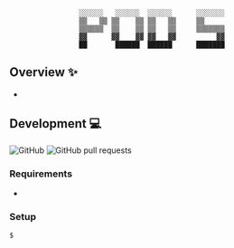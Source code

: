 <div align='center'>

  ```
   ░░░░░░   ░░░░░░  ░░░░░░      ░░░░░░░ 
   ▒▒   ▒▒ ▒▒    ▒▒ ▒▒   ▒▒     ▒▒      
   ▒▒▒▒▒▒  ▒▒    ▒▒ ▒▒   ▒▒     ▒▒▒▒▒▒▒ 
   ▓▓      ▓▓    ▓▓ ▓▓   ▓▓          ▓▓ 
   ██       ██████  ██████      ███████ 
  ```
  
</div>

## Overview :sparkles:
- 

## Development :computer:
![GitHub](https://img.shields.io/github/license/LaurierComputingSociety/Pod5) 
![GitHub pull requests](https://img.shields.io/github/issues-pr/LaurierComputingSociety/Pod5)

### Requirements
- 

### Setup
```sh
$
```

